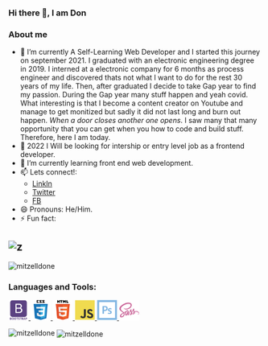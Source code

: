 ### Hi there 👋, I am Don

### About me
- 🔭 I’m currently A Self-Learning Web Developer and I started this journey on september 2021. I 
graduated with an electronic engineering degree in 2019. I interned at a electronic company for 6 months as process engineer and discovered thats not what I want to do for the rest 30 years of my life.  Then, after graduated I decide to take Gap year to find my passion. During the Gap year many stuff happen and yeah covid. What interesting is that I become a content creator on Youtube and manage to get monitized but sadly it did not last long and burn out happen. *When a door closes another one opens*. I saw many that many opportunity that you can get when you how to code and build stuff. Therefore, here I am today.
- 🦾 2022 I Will be looking for intership or entry level job as a frontend developer.
- 🌱 I’m currently learning front end web development.
- 📫 Lets connect!: 
  - [LinkIn](https://www.linkedin.com/in/mitzelldone-majilang-v-95ab3b21b/) 
  - [Twitter](https://twitter.com/Donee96)
  - [FB](https://www.facebook.com/Mzdone96/)
- 😄 Pronouns: He/Him.
- ⚡ Fun fact:
## ![z](https://c.tenor.com/BFLvU0UB74AAAAAC/office-sentence.gif) 
<p align="left"> <img src="https://komarev.com/ghpvc/?username=mitzelldone&label=Profile%20views&color=0e75b6&style=flat" alt="mitzelldone" /> </p>


<h3 align="left">Languages and Tools:</h3>
<p align="left"> <a href="https://getbootstrap.com" target="_blank"> <img src="https://raw.githubusercontent.com/devicons/devicon/master/icons/bootstrap/bootstrap-plain-wordmark.svg" alt="bootstrap" width="40" height="40"/> </a> <a href="https://www.w3schools.com/css/" target="_blank"> <img src="https://raw.githubusercontent.com/devicons/devicon/master/icons/css3/css3-original-wordmark.svg" alt="css3" width="40" height="40"/> </a> <a href="https://www.w3.org/html/" target="_blank"> <img src="https://raw.githubusercontent.com/devicons/devicon/master/icons/html5/html5-original-wordmark.svg" alt="html5" width="40" height="40"/> </a> <a href="https://developer.mozilla.org/en-US/docs/Web/JavaScript" target="_blank"> <img src="https://raw.githubusercontent.com/devicons/devicon/master/icons/javascript/javascript-original.svg" alt="javascript" width="40" height="40"/> </a>  <a href="https://www.photoshop.com/en" target="_blank"> <img src="https://raw.githubusercontent.com/devicons/devicon/master/icons/photoshop/photoshop-line.svg" alt="photoshop" width="40" height="40"/> </a> <a href="https://sass-lang.com" target="_blank"> <img src="https://raw.githubusercontent.com/devicons/devicon/master/icons/sass/sass-original.svg" alt="sass" width="40" height="40"/> </a> </p>

<p><img align="left" src="https://github-readme-stats.vercel.app/api/top-langs?username=mitzelldone&theme=bear&show_icons=true&locale=en&layout=compact" alt="mitzelldone" /></p>

<p>&nbsp;<img align="center" src="https://github-readme-stats.vercel.app/api?username=mitzelldone&theme=bear&show_icons=true&locale=en" alt="mitzelldone" /></p>
